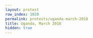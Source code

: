```yaml
---
layout: protest
row_index: 1020
permalink: protests/uganda-march-2018
title: Uganda, March 2018
hidden: true
---
```

